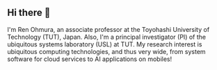 ## Hi there 👋

<!--
**RenOhmura/RenOhmura** is a ✨ _special_ ✨ repository because its `README.md` (this file) appears on your GitHub profile.

Here are some ideas to get you started:

- 🔭 I’m currently working on ...
- 🌱 I’m currently learning ...
- 👯 I’m looking to collaborate on ...
- 🤔 I’m looking for help with ...
- 💬 Ask me about ...
- 📫 How to reach me: ...
- 😄 Pronouns: ...
- ⚡ Fun fact: ...
-->

I'm Ren Ohmura, an associate professor at the Toyohashi University of Technology (TUT), Japan.
Also, I'm a principal investigator (PI) of the ubiquitous systems laboratory (USL) at TUT.
My research interest is ubiquitous computing technologies, and thus very wide, from system software for cloud services to AI applications on mobiles!
